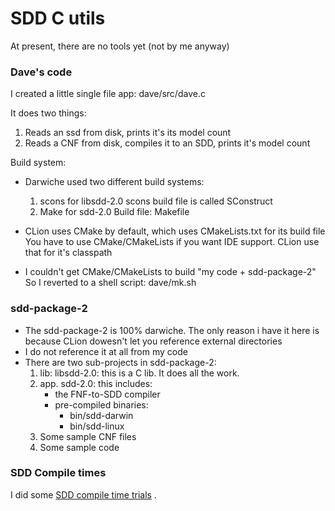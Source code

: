# SDD C utils

At present, there are no tools yet (not by me anyway)

### Dave's code

I created a little single file app:  dave/src/dave.c

It does two things:

1. Reads an ssd from disk, prints it's its model count
2. Reads a CNF from disk, compiles it to an SDD, prints it's model count

Build system:
- Darwiche used two different build systems:
  1. scons for libsdd-2.0
     scons build file is called SConstruct
  2. Make for sdd-2.0
     Build file: Makefile
- CLion uses CMake by default, which uses CMakeLists.txt for its build file
  You have to use CMake/CMakeLists if you want IDE support.
  CLion use that for it's classpath

- I couldn't get CMake/CMakeLists to build "my code + sdd-package-2"
  So I reverted to a shell script: dave/mk.sh

### sdd-package-2
- The sdd-package-2 is 100% darwiche. The only reason i have it here is because CLion dowesn't let you reference
  external directories
- I do not reference it at all from my code
- There are two sub-projects in sdd-package-2:
  1. lib: libsdd-2.0: this is a C lib. It does all the work.
  2. app. sdd-2.0: this includes:
     - the FNF-to-SDD compiler
     - pre-compiled binaries:
       - bin/sdd-darwin
       - bin/sdd-linux
  3. Some sample CNF files
  4. Some sample code

### SDD Compile times
I did some [SDD compile time trials](compile-times.md) .



